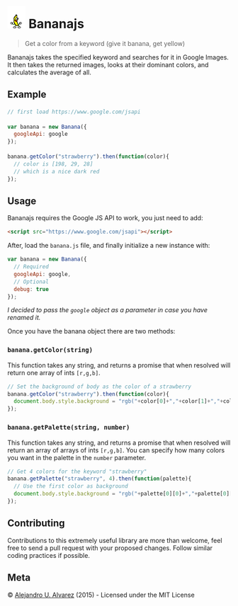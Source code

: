 # ![Banana](https://raw.githubusercontent.com/aurbano/bananajs/master/assets/banana.gif) Bananajs

> Get a color from a keyword (give it banana, get yellow)

Bananajs takes the specified keyword and searches for it in Google Images. It then takes the returned images, looks at their dominant colors, and calculates the average of all.

## Example

```js
// first load https://www.google.com/jsapi

var banana = new Banana({
  googleApi: google
});

banana.getColor("strawberry").then(function(color){
  // color is [198, 29, 28]
  // which is a nice dark red
});
```

## Usage

Bananajs requires the Google JS API to work, you just need to add:

```html
<script src="https://www.google.com/jsapi"></script>
```

After, load the `banana.js` file, and finally initialize a new instance with:

```js
var banana = new Banana({
  // Required
  googleApi: google,
  // Optional
  debug: true
});
```

*I decided to pass the `google` object as a parameter in case you have renamed it.*

Once you have the banana object there are two methods:

### `banana.getColor(string)`

This function takes any string, and returns a promise that when resolved will return one array of ints `[r,g,b]`.

```js
// Set the background of body as the color of a strawberry
banana.getColor("strawberry").then(function(color){
  document.body.style.background = "rgb("+color[0]+","+color[1]+","+color[2],")";
});
```

### `banana.getPalette(string, number)`

This function takes any string, and returns a promise that when resolved will return an array of arrays of ints `[r,g,b]`. You can specify how many colors you want in the palette in the `number` parameter.

```js
// Get 4 colors for the keyword "strawberry"
banana.getPalette("strawberry", 4).then(function(palette){
  // Use the first color as background
  document.body.style.background = "rgb("+palette[0][0]+","+palette[0][1]+","+palette[0][2],")";
});
```

## Contributing

Contributions to this extremely useful library are more than welcome, feel free to send a pull request with your proposed changes. Follow similar coding practices if possible.

## Meta

&copy; [Alejandro U. Alvarez](http://urbanoalvarez.es) (2015) - Licensed under the MIT License
